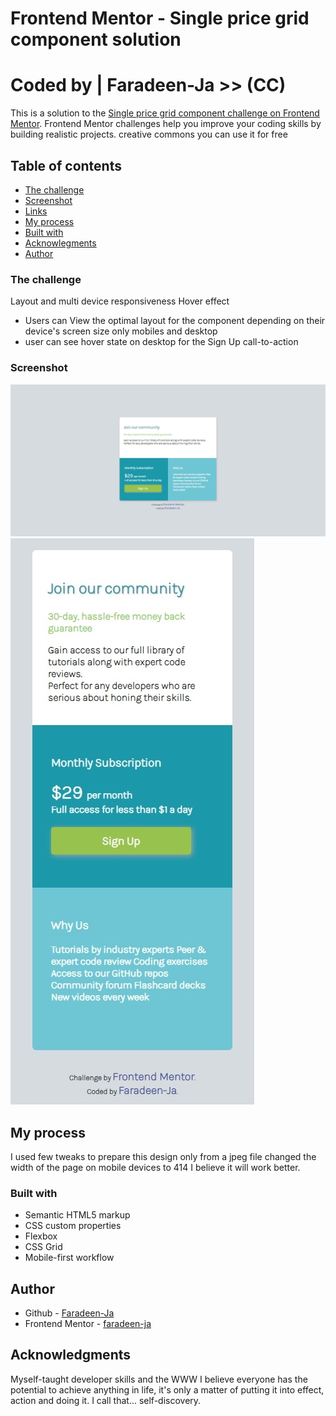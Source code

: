 
# Frontend Mentor - Single price grid component solution
# Coded by | Faradeen-Ja  >> (CC)
This is a solution to the [Single price grid component challenge on Frontend Mentor](https://www.frontendmentor.io/challenges/single-price-grid-component-5ce41129d0ff452fec5abbbc). Frontend Mentor challenges help you improve your coding skills by building realistic projects. creative commons you can use it for free




## Table of contents
  - [The challenge](#the-challenge)
  - [Screenshot](#screenshot)
  - [Links](#links)
  - [My process](#my-process)
  - [Built with](#built-with)
  - [Acknowlegments](#Acknowledgments)
  - [Author](#author)



### The challenge

Layout and multi device responsiveness
Hover effect

- Users can View the optimal layout for the component depending on their device's screen size  only mobiles and desktop
- user can see hover state on desktop for the Sign Up call-to-action

### Screenshot

![](https://github.com/faradeen-ja/single-price-grid/blob/21d76ccb4843981bac2ee5dc079eaeaf97bf0c9b/single-price-grid-component-master/images/single-price-grid-DESKTOP.jpeg)
![](https://github.com/faradeen-ja/single-price-grid/blob/ff4eb01914c001c49e135c2e4e9690b148b7d017/single-price-grid-component-master/images/single-price-grid-MOBILE.jpeg)


## My process

I used few tweaks to prepare this design only from a jpeg file 
changed the width of the page on mobile devices to 414 I believe it will work better. 

### Built with

- Semantic HTML5 markup
- CSS custom properties
- Flexbox
- CSS Grid
- Mobile-first workflow



## Author

- Github - [Faradeen-Ja](https://github.com/faradeen-ja)
- Frontend Mentor - [faradeen-ja](https://www.frontendmentor.io/profile/faradeen-ja)



## Acknowledgments

Myself-taught developer skills and the WWW
I believe everyone has the potential to achieve anything in life, it's only a matter of putting it into effect, action and doing it.
I call that... self-discovery. 

